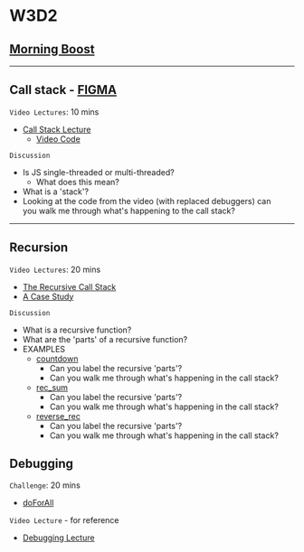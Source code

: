 # W3D2

## [Morning Boost]

---

## Call stack - [FIGMA]

`Video Lectures`: 10 mins

- [Call Stack Lecture]
  - [Video Code](./code-it-out/call_stack.js)

`Discussion`

- Is JS single-threaded or multi-threaded?
  - What does this mean?
- What is a 'stack'?
- Looking at the code from the video (with replaced debuggers) can\
you walk me through what's happening to the call stack?

---

## Recursion

`Video Lectures`: 20 mins

- [The Recursive Call Stack]
- [A Case Study]

`Discussion`

- What is a recursive function?
- What are the 'parts' of a recursive function?
- EXAMPLES
  - [countdown](./code-it-out/countdown.js)
    - Can you label the recursive 'parts'?
    - Can you walk me through what's happening in the call stack?
  - [rec_sum](./code-it-out/rec_sum.js)
    - Can you label the recursive 'parts'?
    - Can you walk me through what's happening in the call stack?
  - [reverse_rec](./code-it-out/reverse_rec.js)
    - Can you label the recursive 'parts'?
    - Can you walk me through what's happening in the call stack?

## Debugging

`Challenge`: 20 mins

- [doForAll](./code-it-out/doForAll.js)

`Video Lecture` - for reference

- [Debugging Lecture]

<!-- constant links -->
[FIGMA]: https://www.figma.com/file/UMWdZXSOPlm3rRSXSNzEAf/Callstack?node-id=0%3A1
<!-- per cohort -->
[Morning Boost]: https://open.appacademy.io/learn/js-py---mar-2021-cohort-1-online/week-3-mar-2021-cohort-1-online/tuesday-morning-boost
[Call Stack Lecture]: https://open.appacademy.io/learn/js-py---mar-2021-cohort-1-online/week-3-mar-2021-cohort-1-online/call-stack-lecture
[The Recursive Call Stack]: https://open.appacademy.io/learn/js-py---mar-2021-cohort-1-online/week-3-mar-2021-cohort-1-online/the-recursive-call-stack
[A Case Study]: https://open.appacademy.io/learn/js-py---mar-2021-cohort-1-online/week-3-mar-2021-cohort-1-online/a-case-study
[Debugging Lecture]: https://open.appacademy.io/learn/js-py---mar-2021-cohort-1-online/week-3-mar-2021-cohort-1-online/debugging-walkthrough

